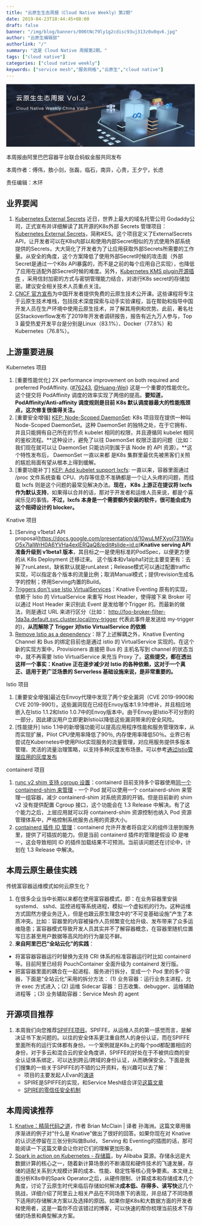 ```yaml
---
title: "云原生生态周报（Cloud Native Weekly）第2期"
date: 2019-04-23T10:44:45+08:00
draft: false
banner: "/img/blog/banners/006tNc79ly1g2cdisc93uj313z0u0qv6.jpg"
author: "云原生编辑部"
authorlink: "/"
summary: "这是 Cloud Native 周报第2期。"
tags: ["cloud native"]
categories: ["cloud native weekly"]
keywords: ["service mesh","服务网格","云原生","cloud native"]
---
```


![](006tNc79ly1g2cdd5x4mfj31uo0m8di3.jpg)

本周报由阿里巴巴容器平台联合蚂蚁金服共同发布

本周作者：傅伟，敖小剑，张磊，临石，南异，心贵，王夕宁，长虑

责任编辑：木环

## 业界要闻

1. [Kubernetes External Secrets](https://www.tuicool.com/articles/Jfaeqy2)  近日，世界上最大的域名托管公司 Godaddy公司，正式宣布并详细解读了其开源的K8s外部 Secrets 管理项目： [Kubernetes External Secrets](https://github.com/godaddy/kubernetes-external-secrets)，简称KES。这个项目定义了ExternalSecrets API，让开发者可以在K8s内部以和使用内部Secret相似的方式使用外部系统提供的Secrets，大大简化了开发者为了让应用获取外部Secrets所需要的工作量。从安全的角度，这个方案降低了使用外部Secret时候的攻击面（外部Secret是通过一个K8s API暴露的，而不是之前的每个应用自己实现），也降低了应用在适配外部Secret时候的难度。另外，[Kubernetes KMS plugin开源插件](https://github.com/AliyunContainerService/ack-kms-plugin) ，采用信封加密的方式与密钥管理能力结合，对进行K8s secret的存储加密。建议安全相关技术人员重点关注。  
2. [CNCF 官方宣布](https://mp.weixin.qq.com/s/y2V3PwOK5qbdmjFsuNTGkg)为中国开发者提供免费的云原生技术公开课。这些课程将专注于云原生技术堆栈，包括技术深度探索与动手实验课程，旨在帮助和指导中国开发人员在生产环境中使用云原生技术，并了解其用例和优势。此前，著名社区Stackoverflow发布了2019年开发者调研报告，报告有近九万人参与，Top 3 最受热爱开发平台是分别是Linux（83.1%）、Docker（77.8%）和Kubernetes（76.8%）。

## 上游重要进展

Kubernetes 项目

1. [重要性能优化] 2X performance improvement on both required and preferred PodAffinity. ([\#76243](https://github.com/kubernetes/kubernetes/pull/76243), [@Huang-Wei](https://github.com/Huang-Wei)) 这是一个重要的性能优化。这个提交将 PodAffinity 调度的效率实现了两倍的提高。**要知道，PodAffinity/Anti-affinity 调度规则是目前 K8s 默认调度器最大的性能瓶颈点，这次修复很值得关注。** 
2. [重要安全增强] [KEP: Node-Scoped DaemonSet](https://github.com/kubernetes/enhancements/pull/944): K8s 项目现在提供一种叫 Node-Scoped DaemonSet。这种 DaemonSet 的独特之处，在于它拥有、并且只能拥有自己所在的节点 kubelet 相同的权限，并且遵循同 kubelet 相同的鉴权流程。**这种设计，避免了以往 DaemonSet 权限泛滥的问题（比如：我们现在就可以让 DaemonSet 只能访问到属于该 Node 的 API 资源）。**这个特性发布后， DaemonSet 一直以来都 是K8s 集群里最优先被黑客们关照的尴尬局面有望从根本上得到缓解。
3. [重要功能补丁] [KEP: Add kubelet support lxcfs](https://github.com/kubernetes/enhancements/pull/953): 一直以来，容器里面通过 /proc 文件系统查看 CPU、内存等信息不准确都是一个让人头疼的问题，而挂载 lxcfs 则是这个问题的最常见解决办法。**现在， K8s 上游正在提议将 lxcfs 作为默认支持**，如果得以合并的话，那对于开发者和运维人员来说，都是个喜闻乐见的事情。**不过，lxcfs 本身是一个需要额外安装的软件，很可能会成为这个阻碍设计的 blocker。**

Knative 项目

1. [Serving v1beta1 API proposal(https://docs.google.com/presentation/d/10wuLMFXyol731WKuO5x7lalWrH0A6YVHa4exIERQaQ8/edit#slide=id.p)**Knative serving API准备升级到 v1beta1 版本**，其目标之一是使用标准的PodSpec，以便更方便的从 K8s Deployment 迁移过来。 这个版本和v1alpha1对比主要变更有：去掉了runLatest，缺省默认就是runLatest；Release模式可以通过配置traffic实现，可以指定各个版本的流量比例；取消Manual模式；提供revision生成名字的控制；停用Serving内置的Build。
2. [Triggers don't use Istio VirtualServices](https://github.com/knative/eventing/issues/918)：Knative Eventing 原有的实现，依赖于 Istio 的 VirtualService 来重写 Host Header，使得接下来 Broker 可以通过 Host  Header 来识别此 Event 是发给哪个Trigger 的。而最新的做法，则是通过  URL 来进行区分（比如： http://foo-broker-filter-1da3a.default.svc.cluster.local/my-trigger 代表此事件是发送给 my-trigger 的)，**从而解除了 Trigger 对Istio  VirtualService 的依赖**
3. [Remove Istio as a dependency](https://github.com/knative/eventing/issues/294)：除了上述解耦之外，Knative Eventing Channel 和 Bus 的绑定目前也是通过 istio 的 VirtualService 实现的。在这个新的实现方案中，Provisioners 直接把  Bus 的 主机名写到 channel 的状态当中，就不再需要 Istio VirtualService 来充当 Proxy 了。**这些提交，都在透出这样一个事实：Knative 正在逐步减少对 Istio 的各种依赖，这对于一个真正、适用于更广泛场景的 Serverless 基础设施来说，是非常重要的。**

Istio 项目

1. [重要安全增强]最近在Envoy代理中发现了两个安全漏洞（CVE 2019-9900和CVE 2019-9901）。这些漏洞现在已经在Envoy版本1.9.1中修补，并且相应地嵌入在Istio 1.1.2和Istio 1.0.7中的Envoy版本中。由于Envoy是Istio不可分割的一部分，因此建议用户立即更新Istio以降低这些漏洞带来的安全风险。 
2. [性能提升] Istio 1.1中的新增强功能可以提高应用程序性能和服务管理效率，从而实现扩展，Pilot CPU使用率降低了90％, 内存使用率降低50％。业界已有尝试在Kubernetes中使用Pilot实现服务的流量管理，对应用服务提供多版本管理、灵活的流量治理策略，以支持多种灰度发布场景。可以参考[通过Istio管理应用的灰度发布](https://yq.aliyun.com/articles/667297?source_type=cnvol_422_wenzhang)

containerd 项目

1. [runc v2 shim ](https://github.com/containerd/containerd/issues/3198)[支持](https://github.com/containerd/containerd/issues/3198)[ cgroup ](https://github.com/containerd/containerd/issues/3198)[设置](https://github.com/containerd/containerd/issues/3198)：containerd 目前支持多个容器使用[同一个](https://github.com/containerd/containerd/pull/3004)[ containerd-shim ](https://github.com/containerd/containerd/pull/3004)[来管理](https://github.com/containerd/containerd/pull/3004) - 一个 Pod 就可以使用一个 containerd-shim 来管理一组容器，减少 containerd-shim 对系统资源的开销。但是目前新的 shim v2 没有提供配置 Cgroup 接口，这个功能会在 1.3 Release 中解决。有了这个能力之后，上层应用就可以将 containerd-shim 资源控制也纳入 Pod 资源管理体系中，严格控制系统服务占用的资源大小。
2. [containerd 插件 ID 管理](https://github.com/containerd/containerd/issues/3210)：containerd 允许开发者将自定义的组件注册到服务里，提供了可插拔的能力。但是当前 containerd 插件的管理是假设 ID 是唯一，这会导致相同 ID 的插件加载结果不可预测。当前该问题还在讨论中，计划在 1.3 Release 中解决。

## 本周云原生最佳实践

传统富容器运维模式如何云原生化？

1. 在很多企业当中长期以来都在使用富容器模式，即：在业务容器里安装systemd、 sshd、监控进程等系统进程，模拟一个虚拟机的行为。这种运维方式固然方便业务迁入，但是也跟云原生理念中的“不可变基础设施”产生了本质冲突。比如：容器里的内容被操作人员频繁变化给升级、发布带来了众多运维隐患；富容器模式导致开发人员其实并不了解容器概念，在容器里随机位置写日志甚至用户数据等高风险的行为屡见不鲜。
2. **来自阿里巴巴“全站云化”的实践**：

- 将富容器容器运行时替换为支持 CRI 体系的标准容器运行时比如 containerd 等。目前阿里已经将 PouchContainer 全面升级为 containerd 发行版。
- 把富容器里面的耦合在一起进程、服务进行拆分，变成一个 Pod 里的多个容器，下面是“全站云化”采用的拆分方法：   (1)  业务容器：运行业务主进程，允许 exec 方式进入；(2)  运维 Sidecar 容器：日志收集、debugger、运维辅助进程等 ；(3)  业务辅助容器：Service Mesh 的 agent

## 开源项目推荐

1. 本周我们向您推荐[SPIFFE项目](https://spiffe.io/)。SPIFFE，从运维人员的第一感觉而言，是解决证书下发问题的。以往的安全体系更注重自然人的身份认证，而在SPIFFE里面所有的运行实体都有身份。一个案例就是K8s上的每个pod都配置相应的身份，对于多云和混合云的安全角度讲，SPIFFE的好处在于不被供应商的安全认证体系绑定，可以达到跨云/跨域的身份认证，从而确保安全。下面是我们搜集的一些关于SPIFFE的不错的公开资料，有兴趣可以去了解：
   - 项目的主要发起人Evan的[演讲](https://v.qq.com/x/page/t07113umnwq.html)
   - SPIRE是SPIFFE的实现，和Service Mesh结合详见[这篇文章](https://segmentfault.com/a/1190000018432444)
   - [SPIRE](https://www.aqniu.com/learn/39145.html)[的零信任安全机制](https://www.aqniu.com/learn/39145.html)

## 本周阅读推荐

1. [Knative：精简代码之道](http://www.servicemesher.com/blog/knative-whittling-down-the-code/)，作者 Brian McClain | 译者 孙海洲。这篇文章用循序渐进的例子对“什么是 Knative”做出了很好的回答。如果你现在对 Knative 的认识还停留在三张分别叫做Build， Serving 和 Eventing的插图的话，那可能阅读一下这篇文章会让你对它们的理解更加形象。
2. [Spark in action on Kubernetes - 存储篇](https://yq.aliyun.com/articles/695315?source_type=cnvol_422_wenzhang)，by Alibaba 莫源。存储永远是大数据计算的核心之一，随着新计算场景的不断涌现和硬件技术的飞速发展，存储的适配关系到大规模计算的成本、性能、稳定性等核心竞争要素。本文继上面分析K8s中的Spark Operator之后，从硬件限制、计算成本和存储成本几个角度，讨论了云原生时代来临后存储如何解决**成本低、存得多、读写快**这几个挑战，详细介绍了阿里云上相关产品在不同场景下的表现，并总结了不同场景下适用的存储解决方案以及选择的原因。如果你是K8s和大数据方面的开发者和使用者，这是一篇你不应该错过的博客，可以快速的帮你梳理当前技术下存储的场景和典型解决方案。

